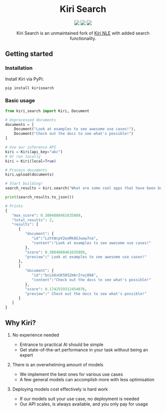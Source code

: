 <h1 align="center">Kiri Search</h1>

<p align="center">
   <a href="https://pypi.org/project/kirisearch/"><img src="https://img.shields.io/pypi/v/kirisearch"/></a> <img src="https://img.shields.io/pypi/pyversions/kirisearch"/> <a href="https://www.apache.org/licenses/LICENSE-2.0"><img src="https://img.shields.io/badge/License-Apache%202.0-blue.svg"/></a>
</p>

<p align="center">
Kiri Search is an unmaintained fork of <a href="https://github.com/kiri-ai/kiri">Kiri NLE</a> with added search functionality.
</p>

## Getting started

### Installation

Install Kiri via PyPi:

```bash
pip install kirisearch
```

### Basic usage

```python
from kiri_search import Kiri, Document

# Unprocessed documents
documents = [
    Document("Look at examples to see awesome use cases!"),
    Document("Check out the docs to see what's possible!")
]

# Use our inference API
kiri = Kiri(api_key="abc")
# Or run locally
kiri = Kiri(local=True)

# Process documents
kiri.upload(documents)

# Start building!
search_results = kiri.search("What are some cool apps that have been built?")

print(search_results.to_json())

# Prints
{
   "max_score": 0.3804888461635889,
   "total_results": 2,
   "results": [
      {
         "document": {
            "id":"LzhtWcpV2eoMk8GJwaw7na",
            "content":"Look at examples to see awesome use cases!"
         },
         "score": 0.3804888461635889,
         "preview":" Look at examples to see awesome use cases!"
      },
      {
         "document": {
            "id":"bcLb8xUK585Zm6rZrwj89A",
            "content":"Check out the docs to see what's possible!"
         },
         "score": 0.1742559312454076,
         "preview":" Check out the docs to see what's possible!"
      }
   ]
}

```

## Why Kiri?

1. No experience needed

   - Entrance to practical AI should be simple
   - Get state-of-the-art performance in your task without being an expert

2. There is an overwhelming amount of models

   - We implement the best ones for various use cases
   - A few general models can accomplish more with less optimisation

3. Deploying models cost effectively is hard work
   - If our models suit your use case, no deployment is needed
   - Our API scales, is always available, and you only pay for usage
